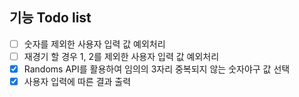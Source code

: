 ## 기능 Todo list

- [ ] 숫자를 제외한 사용자 입력 값 예외처리
- [ ] 재경기 할 경우 1, 2를 제외한 사용자 입력 값 예외처리
- [x] Randoms API를 활용하여 임의의 3자리 중복되지 않는 숫자야구 값 선택
- [x] 사용자 입력에 따른 결과 출력